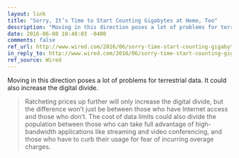 ```yaml
---
layout: link
title: "Sorry, It’s Time to Start Counting Gigabytes at Home, Too"
description: "Moving in this direction poses a lot of problems for terrestrial data. It could also increase the digital divide."
date: 2016-06-08 10:48:03 -0400
comments: false
ref_url: http://www.wired.com/2016/06/sorry-time-start-counting-gigabytes-home/
in_reply_to: http://www.wired.com/2016/06/sorry-time-start-counting-gigabytes-home/
ref_source: Wired
---
```


Moving in this direction poses a lot of problems for terrestrial data. It could also increase the digital divide.

> Ratcheting prices up further will only increase the digital divide, but the difference won’t just be between those who have Internet access and those who don’t. The cost of data limits could also divide the population between those who can take full advantage of high-bandwidth applications like streaming and video conferencing, and those who have to curb their usage for fear of incurring overage charges. 